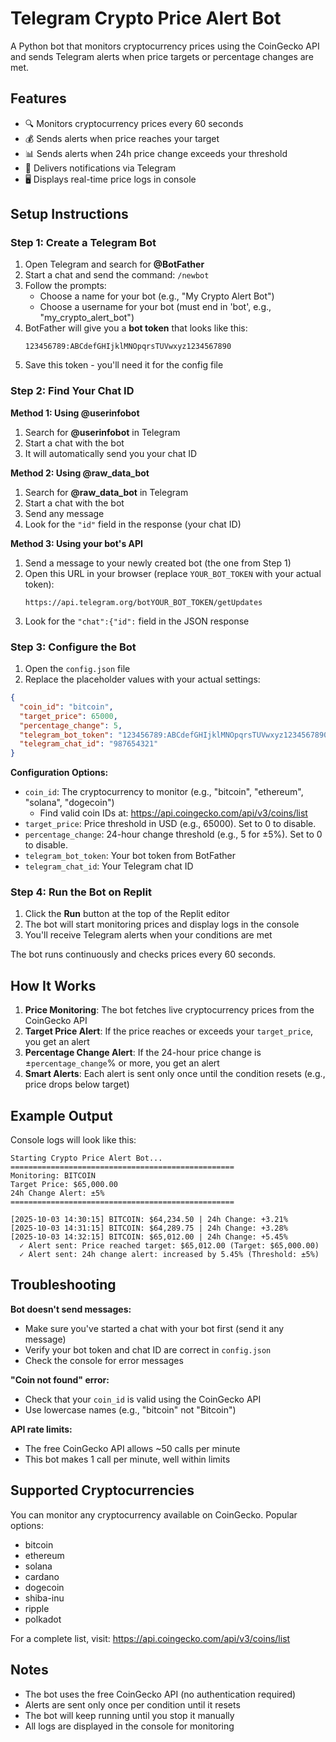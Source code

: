 # Telegram Crypto Price Alert Bot

A Python bot that monitors cryptocurrency prices using the CoinGecko API and sends Telegram alerts when price targets or percentage changes are met.

## Features

- 🔍 Monitors cryptocurrency prices every 60 seconds
- 💰 Sends alerts when price reaches your target
- 📊 Sends alerts when 24h price change exceeds your threshold
- 📱 Delivers notifications via Telegram
- 🖥️ Displays real-time price logs in console

## Setup Instructions

### Step 1: Create a Telegram Bot

1. Open Telegram and search for **@BotFather**
2. Start a chat and send the command: `/newbot`
3. Follow the prompts:
   - Choose a name for your bot (e.g., "My Crypto Alert Bot")
   - Choose a username for your bot (must end in 'bot', e.g., "my_crypto_alert_bot")
4. BotFather will give you a **bot token** that looks like this:
   ```
   123456789:ABCdefGHIjklMNOpqrsTUVwxyz1234567890
   ```
5. Save this token - you'll need it for the config file

### Step 2: Find Your Chat ID

**Method 1: Using @userinfobot**
1. Search for **@userinfobot** in Telegram
2. Start a chat with the bot
3. It will automatically send you your chat ID

**Method 2: Using @raw_data_bot**
1. Search for **@raw_data_bot** in Telegram
2. Start a chat with the bot
3. Send any message
4. Look for the `"id"` field in the response (your chat ID)

**Method 3: Using your bot's API**
1. Send a message to your newly created bot (the one from Step 1)
2. Open this URL in your browser (replace `YOUR_BOT_TOKEN` with your actual token):
   ```
   https://api.telegram.org/botYOUR_BOT_TOKEN/getUpdates
   ```
3. Look for the `"chat":{"id":` field in the JSON response

### Step 3: Configure the Bot

1. Open the `config.json` file
2. Replace the placeholder values with your actual settings:

```json
{
  "coin_id": "bitcoin",
  "target_price": 65000,
  "percentage_change": 5,
  "telegram_bot_token": "123456789:ABCdefGHIjklMNOpqrsTUVwxyz1234567890",
  "telegram_chat_id": "987654321"
}
```

**Configuration Options:**

- `coin_id`: The cryptocurrency to monitor (e.g., "bitcoin", "ethereum", "solana", "dogecoin")
  - Find valid coin IDs at: https://api.coingecko.com/api/v3/coins/list
- `target_price`: Price threshold in USD (e.g., 65000). Set to 0 to disable.
- `percentage_change`: 24-hour change threshold (e.g., 5 for ±5%). Set to 0 to disable.
- `telegram_bot_token`: Your bot token from BotFather
- `telegram_chat_id`: Your Telegram chat ID

### Step 4: Run the Bot on Replit

1. Click the **Run** button at the top of the Replit editor
2. The bot will start monitoring prices and display logs in the console
3. You'll receive Telegram alerts when your conditions are met

The bot runs continuously and checks prices every 60 seconds.

## How It Works

1. **Price Monitoring**: The bot fetches live cryptocurrency prices from the CoinGecko API
2. **Target Price Alert**: If the price reaches or exceeds your `target_price`, you get an alert
3. **Percentage Change Alert**: If the 24-hour price change is ±`percentage_change`% or more, you get an alert
4. **Smart Alerts**: Each alert is sent only once until the condition resets (e.g., price drops below target)

## Example Output

Console logs will look like this:
```
Starting Crypto Price Alert Bot...
==================================================
Monitoring: BITCOIN
Target Price: $65,000.00
24h Change Alert: ±5%
==================================================

[2025-10-03 14:30:15] BITCOIN: $64,234.50 | 24h Change: +3.21%
[2025-10-03 14:31:15] BITCOIN: $64,289.75 | 24h Change: +3.28%
[2025-10-03 14:32:15] BITCOIN: $65,012.00 | 24h Change: +5.45%
  ✓ Alert sent: Price reached target: $65,012.00 (Target: $65,000.00)
  ✓ Alert sent: 24h change alert: increased by 5.45% (Threshold: ±5%)
```

## Troubleshooting

**Bot doesn't send messages:**
- Make sure you've started a chat with your bot first (send it any message)
- Verify your bot token and chat ID are correct in `config.json`
- Check the console for error messages

**"Coin not found" error:**
- Check that your `coin_id` is valid using the CoinGecko API
- Use lowercase names (e.g., "bitcoin" not "Bitcoin")

**API rate limits:**
- The free CoinGecko API allows ~50 calls per minute
- This bot makes 1 call per minute, well within limits

## Supported Cryptocurrencies

You can monitor any cryptocurrency available on CoinGecko. Popular options:
- bitcoin
- ethereum
- solana
- cardano
- dogecoin
- shiba-inu
- ripple
- polkadot

For a complete list, visit: https://api.coingecko.com/api/v3/coins/list

## Notes

- The bot uses the free CoinGecko API (no authentication required)
- Alerts are sent only once per condition until it resets
- The bot will keep running until you stop it manually
- All logs are displayed in the console for monitoring
